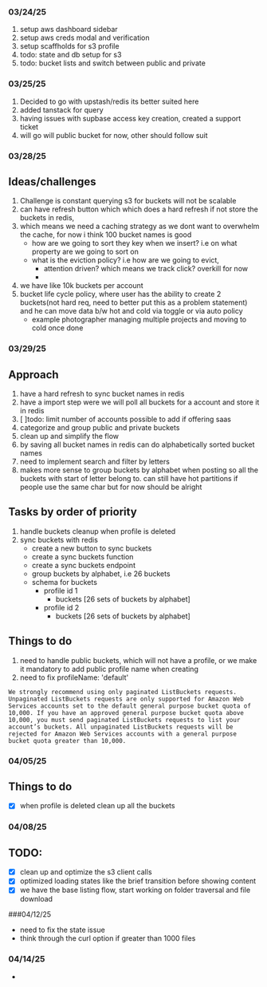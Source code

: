 ### 03/24/25

1. setup aws dashboard sidebar
2. setup aws creds modal and verification
3. setup scaffholds for s3 profile
4. todo: state and db setup for s3
5. todo: bucket lists and switch between public and private

### 03/25/25

1. Decided to go with upstash/redis its better suited here
2. added tanstack for query
3. having issues with supbase access key creation, created a support ticket
4. will go will public bucket for now, other should follow suit


### 03/28/25

## Ideas/challenges
1. Challenge is constant querying s3 for buckets will not be scalable
2. can have refresh button which which does a hard refresh if not store the buckets in redis, 
3. which means we need a caching strategy as we dont want to overwhelm the cache, for now i think 100 bucket names is good
    -  how are we going to sort they key when we insert? i.e on what property are we going to sort on
    - what is the eviction policy? i.e how are we going to evict,
        - attention driven? which means we track click? overkill for now
        - 
4. we have like 10k buckets per account 
5. bucket life cycle policy, where user has the ability to create 2 buckets(not hard req, need to better put this as a problem statement) and he can move data b/w hot and cold via toggle or via auto policy
    - example photographer managing multiple projects and moving to cold once done

### 03/29/25
## Approach
1. have a hard refresh to sync bucket names in redis
2. have a import step were we will poll all buckets for a account and store it in redis
3. [ ]todo: limit number of accounts possible to add if offering saas
4. categorize and group public and private buckets
5. clean up and simplify the flow
6. by saving all bucket names in redis can do alphabetically sorted bucket names
7. need to implement search and filter by letters
8. makes more sense to group buckets by alphabet when posting so all the buckets with start of letter belong to. can still have hot partitions if people use the same char but for now should be alright

## Tasks by order of priority
1. handle buckets cleanup when profile is deleted
2. sync buckets with redis
    - create a new button to sync buckets
    - create a sync buckets function
    - create a sync buckets endpoint
    - group buckets by alphabet, i.e 26 buckets
    - schema for buckets
        - profile id 1
            - buckets [26 sets of buckets by alphabet]
        - profile id 2
            - buckets [26 sets of buckets by alphabet] 

## Things to do
1. need to handle public buckets, which will not have a profile, or we make it mandatory to add public profile name when creating
2. need to fix profileName: 'default'

`We strongly recommend using only paginated ListBuckets requests. Unpaginated ListBuckets requests are only supported for Amazon Web Services accounts set to the default general purpose bucket quota of 10,000. If you have an approved general purpose bucket quota above 10,000, you must send paginated ListBuckets requests to list your account’s buckets. All unpaginated ListBuckets requests will be rejected for Amazon Web Services accounts with a general purpose bucket quota greater than 10,000.`

### 04/05/25
## Things to do 
- [x] when profile is deleted clean up all the buckets

### 04/08/25
## TODO:
- [x] clean up and optimize the s3 client calls
- [x] optimized loading states like the brief transition before showing content
- [x] we have the base listing flow, start working on folder traversal and file download

###04/12/25
- need to fix the state issue
- think through the curl option if greater than 1000 files


### 04/14/25
- 